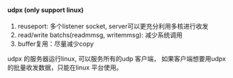 #### udpx (only support linux)
1. reuseport: 多个listener socket, server可以更充分利用多核进行收发
2. read/write batchs(readmmsg, writemmsg): 减少系统调用
3. buffer复用：尽量减少copy

udpx 的服务器运行linux, 可以服务所有的udp 客户端， 如果客户端想要用udpx 的批量收发数据，只能在linux 平台使用。

